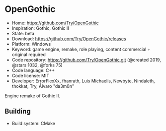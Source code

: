 # OpenGothic

- Home: https://github.com/Try/OpenGothic
- Inspiration: Gothic, Gothic II
- State: beta
- Download: https://github.com/Try/OpenGothic/releases
- Platform: Windows
- Keyword: game engine, remake, role playing, content commercial + original required
- Code repository: https://github.com/Try/OpenGothic.git (@created 2019, @stars 1032, @forks 75)
- Code language: C++
- Code license: MIT
- Developer: ErrorFlexXx, fhanrath, Luis Michaelis, Newbyte, Nindaleth, thokkat, Try, Álvaro "da3m0n"

Engine remake of Gothic II.

## Building

- Build system: CMake
